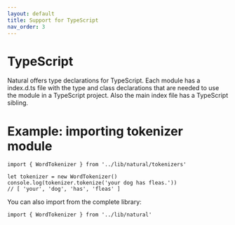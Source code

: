 ```yaml
---
layout: default
title: Support for TypeScript
nav_order: 3
---
```


# TypeScript

Natural offers type declarations for TypeScript. Each module has a index.d.ts file with the type and class declarations that are needed to use the module in a TypeScript project. Also the main index file has a TypeScript sibling.

# Example: importing tokenizer module

```
import { WordTokenizer } from '../lib/natural/tokenizers'

let tokenizer = new WordTokenizer()
console.log(tokenizer.tokenize('your dog has fleas.'))
// [ 'your', 'dog', 'has', 'fleas' ]
```
You can also import from the complete library:
```
import { WordTokenizer } from '../lib/natural'
```
